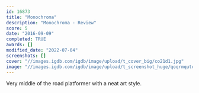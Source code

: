 ```yaml
---
id: 16873
title: "Monochroma"
description: "Monochroma - Review"
score: 5
date: "2016-09-09"
completed: TRUE
awards: []
modified_date: "2022-07-04"
screenshots: []
cover: "//images.igdb.com/igdb/image/upload/t_cover_big/co21d1.jpg"
image: "//images.igdb.com/igdb/image/upload/t_screenshot_huge/qoqrmqutqnsqtyxmjn4q.jpg"
---
```

Very middle of the road platformer with a neat art style.